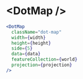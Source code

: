 # \<DotMap \/>

```jsx
<DotMap
  className="dot-map"
  width={width}
  height={height}
  side={5}
  data={data}
  featureCollection={world}
  projection={projection}
/>
```
